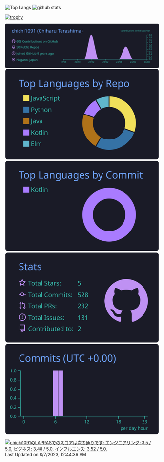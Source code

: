 <p align="left"> 
  <img alt="Top Langs" height="150px" src="https://github-readme-stats.vercel.app/api/top-langs/?username=chichi1091&layout=compact&count_private=true&show_icons=true&theme=onedark" />
  <img alt="github stats" height="150px" src="https://github-readme-stats.vercel.app/api?username=chichi1091&count_private=true&show_icons=true&show_icons=true&theme=onedark" />
</p>

[![trophy](https://github-profile-trophy.vercel.app/?username=chichi1091&theme=onedark&column=7)](https://github.com/ryo-ma/github-profile-trophy)

[![](https://raw.githubusercontent.com/chichi1091/chichi1091/main/profile-summary-card-output/tokyonight/0-profile-details.svg)](https://github.com/vn7n24fzkq/github-profile-summary-cards)
[![](https://raw.githubusercontent.com/chichi1091/chichi1091/main/profile-summary-card-output/tokyonight/1-repos-per-language.svg)](https://github.com/vn7n24fzkq/github-profile-summary-cards) [![](https://raw.githubusercontent.com/chichi1091/chichi1091/main/profile-summary-card-output/tokyonight/2-most-commit-language.svg)](https://github.com/vn7n24fzkq/github-profile-summary-cards)
[![](https://raw.githubusercontent.com/chichi1091/chichi1091/main/profile-summary-card-output/tokyonight/3-stats.svg)](https://github.com/vn7n24fzkq/github-profile-summary-cards) [![](https://raw.githubusercontent.com/chichi1091/chichi1091/main/profile-summary-card-output/tokyonight/4-productive-time.svg)](https://github.com/vn7n24fzkq/github-profile-summary-cards)

<!--
**chichi1091/chichi1091** is a ✨ _special_ ✨ repository because its `README.md` (this file) appears on your GitHub profile.

Here are some ideas to get you started:

- 🔭 I’m currently working on ...
- 🌱 I’m currently learning ...
- 👯 I’m looking to collaborate on ...
- 🤔 I’m looking for help with ...
- 💬 Ask me about ...
- 📫 How to reach me: ...
- 😄 Pronouns: ...
- ⚡ Fun fact: ...
-->

<!--START_SECTION:lapras-card-->
<p ><a href="https://lapras.com/public/chichi1091" target="_blank" rel="noopener noreferrer"><img alt="chichi1091のLAPRASでのスコアは次の通りです: エンジニアリング: 3.5 / 5.0, ビジネス: 3.48 / 5.0, インフルエンス: 3.52 / 5.0." src="https://lapras-card-generator.vercel.app/api/svg?e=3.5&b=3.48&i=3.52&b1=%23020E27&b2=%230E5593&i1=%23030E21&i2=%231688BF&l=ja" width="400" ></a>  
Last Updated on 8/7/2023, 12:44:36 AM</p>
<!--END_SECTION:lapras-card-->